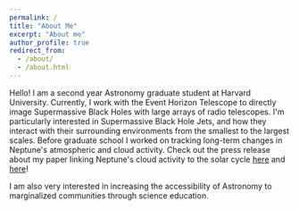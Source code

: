 ```yaml
---
permalink: /
title: "About Me"
excerpt: "About me"
author_profile: true
redirect_from: 
  - /about/
  - /about.html
---
```


Hello! I am a second year Astronomy graduate student at Harvard University. Currently, I work with the Event Horizon Telescope to directly image Supermassive Black Holes with large arrays of radio telescopes. I'm particularly interested in Supermassive Black Hole Jets, and how they interact with their surrounding environments from the smallest to the largest scales. Before graduate school I worked on tracking long-term changes in Neptune's atmospheric and cloud activity. Check out the press release about my paper linking Neptune's cloud activity to the solar cycle [here](https://www.nasa.gov/feature/goddard/2023/hubble-neptunes-disappearing-clouds-linked-to-the-solar-cycle) and [here](https://www.keckobservatory.org/neptune-clouds)!

I am also very interested in increasing the accessibility of Astronomy to marginalized communities through science education.

